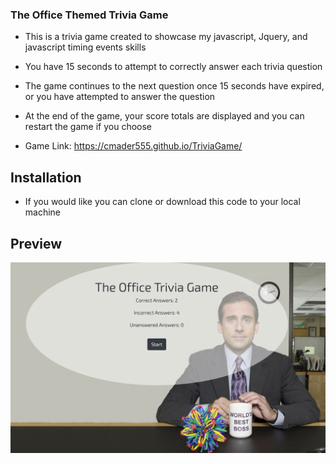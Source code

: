 ### The Office Themed Trivia Game

* This is a trivia game created to showcase my javascript, Jquery, and javascript timing events skills
  
* You have 15 seconds to attempt to correctly answer each trivia question 

* The game continues to the next question once 15 seconds have expired, or you have attempted to answer the question 

* At the end of the game, your score totals are displayed and you can restart the game if you choose

* Game Link: https://cmader555.github.io/TriviaGame/

## Installation 

* If you would like you can clone or download this code to your local machine

## Preview 

![Basic Portfolio](assets/images/officeTrivia.png)

